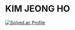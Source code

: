 # KIM JEONG HO

[![Solved.ac Profile](http://mazassumnida.wtf/api/v2/generate_badge?boj=gh7052)](https://solved.ac/gh7052/)
